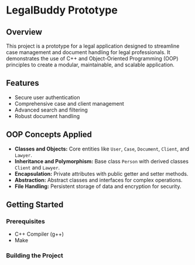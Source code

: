 # LegalBuddy Prototype

## Overview
This project is a prototype for a legal application designed to streamline case management and document handling for legal professionals. It demonstrates the use of C++ and Object-Oriented Programming (OOP) principles to create a modular, maintainable, and scalable application.

## Features
- Secure user authentication
- Comprehensive case and client management
- Advanced search and filtering
- Robust document handling

## OOP Concepts Applied
- **Classes and Objects:** Core entities like `User`, `Case`, `Document`, `Client`, and `Lawyer`.
- **Inheritance and Polymorphism:** Base class `Person` with derived classes `Client` and `Lawyer`.
- **Encapsulation:** Private attributes with public getter and setter methods.
- **Abstraction:** Abstract classes and interfaces for complex operations.
- **File Handling:** Persistent storage of data and encryption for security.

## Getting Started
### Prerequisites
- C++ Compiler (g++)
- Make

### Building the Project
```sh

